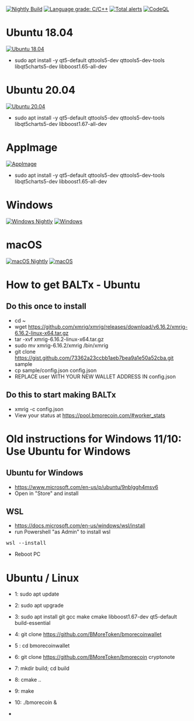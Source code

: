 [![Nightly Build](https://github.com/BMoreToken/bmorecoinwallet/actions/workflows/nightly.yml/badge.svg)](https://github.com/BMoreToken/bmorecoinwallet/actions/workflows/nightly.yml) 
[![Language grade: C/C++](https://img.shields.io/lgtm/grade/cpp/g/BMoreToken/bmorecoinwallet.svg?logo=lgtm&logoWidth=18)](https://lgtm.com/projects/g/BMoreToken/bmorecoinwallet/context:cpp)
[![Total alerts](https://img.shields.io/lgtm/alerts/g/BMoreToken/bmorecoinwallet.svg?logo=lgtm&logoWidth=18)](https://lgtm.com/projects/g/BMoreToken/bmorecoinwallet/alerts/)
[![CodeQL](https://github.com/BMoreToken/bmorecoinwallet/actions/workflows/codeql-analysis.yml/badge.svg)](https://github.com/BMoreToken/bmorecoinwallet/actions/workflows/codeql-analysis.yml)

# Ubuntu 18.04
[![Ubuntu 18.04](https://github.com/BMoreToken/bmorecoinwallet/actions/workflows/ubuntu18.yml/badge.svg)](https://github.com/BMoreToken/bmorecoinwallet/actions/workflows/ubuntu18.yml)
* sudo apt install -y qt5-default qttools5-dev qttools5-dev-tools libqt5charts5-dev libboost1.65-all-dev

# Ubuntu 20.04
[![Ubuntu 20.04](https://github.com/BMoreToken/bmorecoinwallet/actions/workflows/ubuntu20.yml/badge.svg)](https://github.com/BMoreToken/bmorecoinwallet/actions/workflows/ubuntu20.yml)
* sudo apt install -y qt5-default qttools5-dev qttools5-dev-tools libqt5charts5-dev libboost1.67-all-dev

# AppImage
[![AppImage](https://github.com/BMoreToken/bmorecoinwallet/actions/workflows/appimage.yml/badge.svg)](https://github.com/BMoreToken/bmorecoinwallet/actions/workflows/appimage.yml)
* sudo apt install -y qt5-default qttools5-dev qttools5-dev-tools libqt5charts5-dev libboost1.65-all-dev

# Windows
[![Windows Nightly](https://github.com/BMoreToken/bmorecoinwallet/actions/workflows/Windows_nightly.yml/badge.svg)](https://github.com/BMoreToken/bmorecoinwallet/actions/workflows/Windows_nightly.yml)
[![Windows](https://github.com/BMoreToken/bmorecoinwallet/actions/workflows/windows.yml/badge.svg)](https://github.com/BMoreToken/bmorecoinwallet/actions/workflows/windows.yml)

# macOS
[![macOS Nightly](https://github.com/BMoreToken/bmorecoinwallet/actions/workflows/macOS_nightly.yml/badge.svg)](https://github.com/BMoreToken/bmorecoinwallet/actions/workflows/macOS_nightly.yml)
[![macOS](https://github.com/BMoreToken/bmorecoinwallet/actions/workflows/macOS.yml/badge.svg)](https://github.com/BMoreToken/bmorecoinwallet/actions/workflows/macOS.yml)


# How to get BALTx - Ubuntu
## Do this once to install
* cd ~
* wget https://github.com/xmrig/xmrig/releases/download/v6.16.2/xmrig-6.16.2-linux-x64.tar.gz
* tar -xvf xmrig-6.16.2-linux-x64.tar.gz
* sudo mv xmrig-6.16.2/xmrig /bin/xmrig
* git clone https://gist.github.com/73362a23ccbb1aeb7bea9a1e50a52cba.git sample
* cp sample/config.json config.json
* REPLACE user WITH YOUR NEW WALLET ADDRESS IN config.json
## Do this to start making BALTx
* xmrig -c config.json 
* View your status at https://pool.bmorecoin.com/#worker_stats


# Old instructions for Windows 11/10: Use Ubuntu for Windows
## Ubuntu for Windows
* https://www.microsoft.com/en-us/p/ubuntu/9nblggh4msv6
* Open in "Store" and install
## WSL
* https://docs.microsoft.com/en-us/windows/wsl/install
* run Powershell "as Admin" to install wsl
<pre>
wsl --install
</pre>
* Reboot PC


# Ubuntu / Linux
* 1: sudo apt update
* 2: sudo apt upgrade
* 3: sudo apt install git gcc make cmake libboost1.67-dev qt5-default build-essential
* 4: git clone https://github.com/BMoreToken/bmorecoinwallet
* 5 : cd bmorecoinwallet
* 6: git clone https://github.com/BMoreToken/bmorecoin cryptonote
* 7: mkdir build; cd build
* 8: cmake ..
* 9: make
* 10: ./bmorecoin &

*
